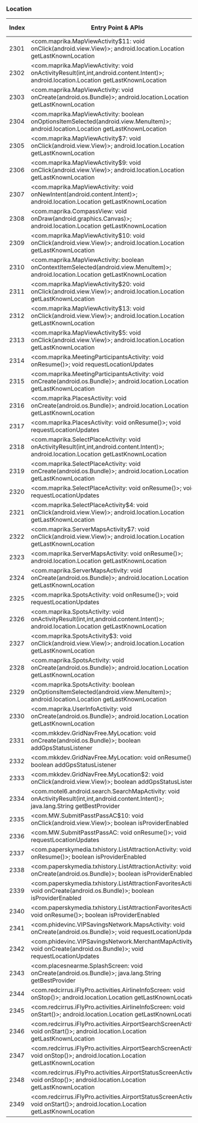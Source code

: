 ### Location
| Index | Entry Point & APIs | Screen shot | Resource id | Label |
| ------------- | ------------- | ------------- |-------------|-------------|
| 2301 | <com.maprika.MapViewActivity$11: void onClick(android.view.View)>; android.location.Location getLastKnownLocation | ![](D:\COSMOS\output\py\Play_win8\Travel_Local\com.maprika\com.maprika.MapViewActivity.png) |  | |
| 2302 | <com.maprika.MapViewActivity: void onActivityResult(int,int,android.content.Intent)>; android.location.Location getLastKnownLocation | ![](D:\COSMOS\output\py\Play_win8\Travel_Local\com.maprika\com.maprika.MapViewActivity.png) |  | |
| 2303 | <com.maprika.MapViewActivity: void onCreate(android.os.Bundle)>; android.location.Location getLastKnownLocation | ![](D:\COSMOS\output\py\Play_win8\Travel_Local\com.maprika\com.maprika.MapViewActivity.png) |  | |
| 2304 | <com.maprika.MapViewActivity: boolean onOptionsItemSelected(android.view.MenuItem)>; android.location.Location getLastKnownLocation | ![](D:\COSMOS\output\py\Play_win8\Travel_Local\com.maprika\com.maprika.MapViewActivity.png) |  | |
| 2305 | <com.maprika.MapViewActivity$7: void onClick(android.view.View)>; android.location.Location getLastKnownLocation | ![](D:\COSMOS\output\py\Play_win8\Travel_Local\com.maprika\com.maprika.MapViewActivity.png) | {'2131493039': <sensitive_component.SensitiveComponent.SensitiveView object at 0x0000026CFFB92EF0>} | |
| 2306 | <com.maprika.MapViewActivity$9: void onClick(android.view.View)>; android.location.Location getLastKnownLocation | ![](D:\COSMOS\output\py\Play_win8\Travel_Local\com.maprika\com.maprika.MapViewActivity.png) |  | |
| 2307 | <com.maprika.MapViewActivity: void onNewIntent(android.content.Intent)>; android.location.Location getLastKnownLocation | ![](D:\COSMOS\output\py\Play_win8\Travel_Local\com.maprika\com.maprika.MapViewActivity.png) |  | |
| 2308 | <com.maprika.CompassView: void onDraw(android.graphics.Canvas)>; android.location.Location getLastKnownLocation | ![](D:\COSMOS\output\py\Play_win8\Travel_Local\com.maprika\com.maprika.UserInfoActivity.png) | {'2131492941': <sensitive_component.SensitiveComponent.SensitiveView object at 0x0000026CFFED8828>} | |
| 2309 | <com.maprika.MapViewActivity$10: void onClick(android.view.View)>; android.location.Location getLastKnownLocation | ![](D:\COSMOS\output\py\Play_win8\Travel_Local\com.maprika\com.maprika.MapViewActivity.png) |  | |
| 2310 | <com.maprika.MapViewActivity: boolean onContextItemSelected(android.view.MenuItem)>; android.location.Location getLastKnownLocation | ![](D:\COSMOS\output\py\Play_win8\Travel_Local\com.maprika\com.maprika.MapViewActivity.png) |  | |
| 2311 | <com.maprika.MapViewActivity$20: void onClick(android.view.View)>; android.location.Location getLastKnownLocation | ![](D:\COSMOS\output\py\Play_win8\Travel_Local\com.maprika\com.maprika.MapViewActivity.png) |  | |
| 2312 | <com.maprika.MapViewActivity$13: void onClick(android.view.View)>; android.location.Location getLastKnownLocation | ![](D:\COSMOS\output\py\Play_win8\Travel_Local\com.maprika\com.maprika.MapViewActivity.png) | {'2131493023': <sensitive_component.SensitiveComponent.SensitiveView object at 0x0000026CFFDD3748>} | |
| 2313 | <com.maprika.MapViewActivity$5: void onClick(android.view.View)>; android.location.Location getLastKnownLocation | ![](D:\COSMOS\output\py\Play_win8\Travel_Local\com.maprika\com.maprika.MapViewActivity.png) | {'2131492970': <sensitive_component.SensitiveComponent.SensitiveView object at 0x0000026CFFA149E8>} | |
| 2314 | <com.maprika.MeetingParticipantsActivity: void onResume()>; void requestLocationUpdates | ![](D:\COSMOS\output\py\Play_win8\Travel_Local\com.maprika\com.maprika.MeetingParticipantsActivity.png) |  | |
| 2315 | <com.maprika.MeetingParticipantsActivity: void onCreate(android.os.Bundle)>; android.location.Location getLastKnownLocation | ![](D:\COSMOS\output\py\Play_win8\Travel_Local\com.maprika\com.maprika.MeetingParticipantsActivity.png) |  | |
| 2316 | <com.maprika.PlacesActivity: void onCreate(android.os.Bundle)>; android.location.Location getLastKnownLocation | ![](D:\COSMOS\output\py\Play_win8\Travel_Local\com.maprika\com.maprika.PlacesActivity.png) |  | |
| 2317 | <com.maprika.PlacesActivity: void onResume()>; void requestLocationUpdates | ![](D:\COSMOS\output\py\Play_win8\Travel_Local\com.maprika\com.maprika.PlacesActivity.png) |  | |
| 2318 | <com.maprika.SelectPlaceActivity: void onActivityResult(int,int,android.content.Intent)>; android.location.Location getLastKnownLocation | ![](D:\COSMOS\output\py\Play_win8\Travel_Local\com.maprika\com.maprika.SelectPlaceActivity.png) |  | |
| 2319 | <com.maprika.SelectPlaceActivity: void onCreate(android.os.Bundle)>; android.location.Location getLastKnownLocation | ![](D:\COSMOS\output\py\Play_win8\Travel_Local\com.maprika\com.maprika.SelectPlaceActivity.png) |  | |
| 2320 | <com.maprika.SelectPlaceActivity: void onResume()>; void requestLocationUpdates | ![](D:\COSMOS\output\py\Play_win8\Travel_Local\com.maprika\com.maprika.SelectPlaceActivity.png) |  | |
| 2321 | <com.maprika.SelectPlaceActivity$4: void onClick(android.view.View)>; android.location.Location getLastKnownLocation | ![](D:\COSMOS\output\py\Play_win8\Travel_Local\com.maprika\com.maprika.SelectPlaceActivity.png) | {'2131493050': <sensitive_component.SensitiveComponent.SensitiveView object at 0x0000026CFFD25780>} | |
| 2322 | <com.maprika.ServerMapsActivity$7: void onClick(android.view.View)>; android.location.Location getLastKnownLocation | ![](D:\COSMOS\output\py\Play_win8\Travel_Local\com.maprika\com.maprika.ServerMapsActivity.png) |  | |
| 2323 | <com.maprika.ServerMapsActivity: void onResume()>; android.location.Location getLastKnownLocation | ![](D:\COSMOS\output\py\Play_win8\Travel_Local\com.maprika\com.maprika.ServerMapsActivity.png) |  | |
| 2324 | <com.maprika.ServerMapsActivity: void onCreate(android.os.Bundle)>; android.location.Location getLastKnownLocation | ![](D:\COSMOS\output\py\Play_win8\Travel_Local\com.maprika\com.maprika.ServerMapsActivity.png) |  | |
| 2325 | <com.maprika.SpotsActivity: void onResume()>; void requestLocationUpdates | ![](D:\COSMOS\output\py\Play_win8\Travel_Local\com.maprika\com.maprika.SpotsActivity.png) |  | |
| 2326 | <com.maprika.SpotsActivity: void onActivityResult(int,int,android.content.Intent)>; android.location.Location getLastKnownLocation | ![](D:\COSMOS\output\py\Play_win8\Travel_Local\com.maprika\com.maprika.SpotsActivity.png) |  | |
| 2327 | <com.maprika.SpotsActivity$3: void onClick(android.view.View)>; android.location.Location getLastKnownLocation | ![](D:\COSMOS\output\py\Play_win8\Travel_Local\com.maprika\com.maprika.SpotsActivity.png) | {'2131493114': <sensitive_component.SensitiveComponent.SensitiveView object at 0x0000026CFFE91208>} | |
| 2328 | <com.maprika.SpotsActivity: void onCreate(android.os.Bundle)>; android.location.Location getLastKnownLocation | ![](D:\COSMOS\output\py\Play_win8\Travel_Local\com.maprika\com.maprika.SpotsActivity.png) |  | |
| 2329 | <com.maprika.SpotsActivity: boolean onOptionsItemSelected(android.view.MenuItem)>; android.location.Location getLastKnownLocation | ![](D:\COSMOS\output\py\Play_win8\Travel_Local\com.maprika\com.maprika.SpotsActivity.png) |  | |
| 2330 | <com.maprika.UserInfoActivity: void onCreate(android.os.Bundle)>; android.location.Location getLastKnownLocation | ![](D:\COSMOS\output\py\Play_win8\Travel_Local\com.maprika\com.maprika.UserInfoActivity.png) |  | |
| 2331 | <com.mkkdev.GridNavFree.MyLocation: void onCreate(android.os.Bundle)>; boolean addGpsStatusListener | ![](D:\COSMOS\output\py\Play_win8\Travel_Local\com.mkkdev.GridNavFree\com.mkkdev.GridNavFree.MyLocation.png) |  | |
| 2332 | <com.mkkdev.GridNavFree.MyLocation: void onResume()>; boolean addGpsStatusListener | ![](D:\COSMOS\output\py\Play_win8\Travel_Local\com.mkkdev.GridNavFree\com.mkkdev.GridNavFree.MyLocation.png) |  | |
| 2333 | <com.mkkdev.GridNavFree.MyLocation$2: void onClick(android.view.View)>; boolean addGpsStatusListener | ![](D:\COSMOS\output\py\Play_win8\Travel_Local\com.mkkdev.GridNavFree\com.mkkdev.GridNavFree.MyLocation.png) |  | |
| 2334 | <com.motel6.android.search.SearchMapActivity: void onActivityResult(int,int,android.content.Intent)>; java.lang.String getBestProvider | ![](D:\COSMOS\output\py\Play_win8\Travel_Local\com.motel6.android\com.motel6.android.search.SearchMapActivity.png) |  | |
| 2335 | <com.MW.SubmitPasstPassAC$10: void onClick(android.view.View)>; boolean isProviderEnabled | ![](D:\COSMOS\output\py\Play_win8\Travel_Local\com.MW\com.MW.SubmitPasstPassAC.png) |  | |
| 2336 | <com.MW.SubmitPasstPassAC: void onResume()>; void requestLocationUpdates | ![](D:\COSMOS\output\py\Play_win8\Travel_Local\com.MW\com.MW.SubmitPasstPassAC.png) |  | |
| 2337 | <com.paperskymedia.txhistory.ListAttractionActivity: void onResume()>; boolean isProviderEnabled | ![](D:\COSMOS\output\py\Play_win8\Travel_Local\com.paperskymedia.txhistory\com.paperskymedia.txhistory.ListAttractionActivity.png) |  | |
| 2338 | <com.paperskymedia.txhistory.ListAttractionActivity: void onCreate(android.os.Bundle)>; boolean isProviderEnabled | ![](D:\COSMOS\output\py\Play_win8\Travel_Local\com.paperskymedia.txhistory\com.paperskymedia.txhistory.ListAttractionActivity.png) |  | |
| 2339 | <com.paperskymedia.txhistory.ListAttractionFavoritesActivity: void onCreate(android.os.Bundle)>; boolean isProviderEnabled | ![](D:\COSMOS\output\py\Play_win8\Travel_Local\com.paperskymedia.txhistory\com.paperskymedia.txhistory.ListAttractionFavoritesActivity.png) |  | |
| 2340 | <com.paperskymedia.txhistory.ListAttractionFavoritesActivity: void onResume()>; boolean isProviderEnabled | ![](D:\COSMOS\output\py\Play_win8\Travel_Local\com.paperskymedia.txhistory\com.paperskymedia.txhistory.ListAttractionFavoritesActivity.png) |  | |
| 2341 | <com.phidevinc.VIPSavingsNetwork.MapsActivity: void onCreate(android.os.Bundle)>; void requestLocationUpdates | ![](D:\COSMOS\output\py\Play_win8\Travel_Local\com.phidevinc.VIPSavingsNetwork\com.phidevinc.VIPSavingsNetwork.MapsActivity.png) |  | |
| 2342 | <com.phidevinc.VIPSavingsNetwork.MerchantMapActivity: void onCreate(android.os.Bundle)>; void requestLocationUpdates | ![](D:\COSMOS\output\py\Play_win8\Travel_Local\com.phidevinc.VIPSavingsNetwork\com.phidevinc.VIPSavingsNetwork.MerchantMapActivity.png) |  | |
| 2343 | <com.placesnearme.SplashScreen: void onCreate(android.os.Bundle)>; java.lang.String getBestProvider | ![](D:\COSMOS\output\py\Play_win8\Travel_Local\com.placesnearme\com.placesnearme.SplashScreen.png) |  | |
| 2344 | <com.redcirrus.iFlyPro.activities.AirlineInfoScreen: void onStop()>; android.location.Location getLastKnownLocation | ![](D:\COSMOS\output\py\Play_win8\Travel_Local\com.redcirrus.iFly\com.redcirrus.iFlyPro.activities.AirlineInfoScreen.png) |  | |
| 2345 | <com.redcirrus.iFlyPro.activities.AirlineInfoScreen: void onStart()>; android.location.Location getLastKnownLocation | ![](D:\COSMOS\output\py\Play_win8\Travel_Local\com.redcirrus.iFly\com.redcirrus.iFlyPro.activities.AirlineInfoScreen.png) |  | |
| 2346 | <com.redcirrus.iFlyPro.activities.AirportSearchScreenActivity: void onStart()>; android.location.Location getLastKnownLocation | ![](D:\COSMOS\output\py\Play_win8\Travel_Local\com.redcirrus.iFly\com.redcirrus.iFlyPro.activities.AirportSearchScreenActivity.png) |  | |
| 2347 | <com.redcirrus.iFlyPro.activities.AirportSearchScreenActivity: void onStop()>; android.location.Location getLastKnownLocation | ![](D:\COSMOS\output\py\Play_win8\Travel_Local\com.redcirrus.iFly\com.redcirrus.iFlyPro.activities.AirportSearchScreenActivity.png) |  | |
| 2348 | <com.redcirrus.iFlyPro.activities.AirportStatusScreenActivity: void onStop()>; android.location.Location getLastKnownLocation | ![](D:\COSMOS\output\py\Play_win8\Travel_Local\com.redcirrus.iFly\com.redcirrus.iFlyPro.activities.AirportStatusScreenActivity.png) |  | |
| 2349 | <com.redcirrus.iFlyPro.activities.AirportStatusScreenActivity: void onStart()>; android.location.Location getLastKnownLocation | ![](D:\COSMOS\output\py\Play_win8\Travel_Local\com.redcirrus.iFly\com.redcirrus.iFlyPro.activities.AirportStatusScreenActivity.png) |  | |
